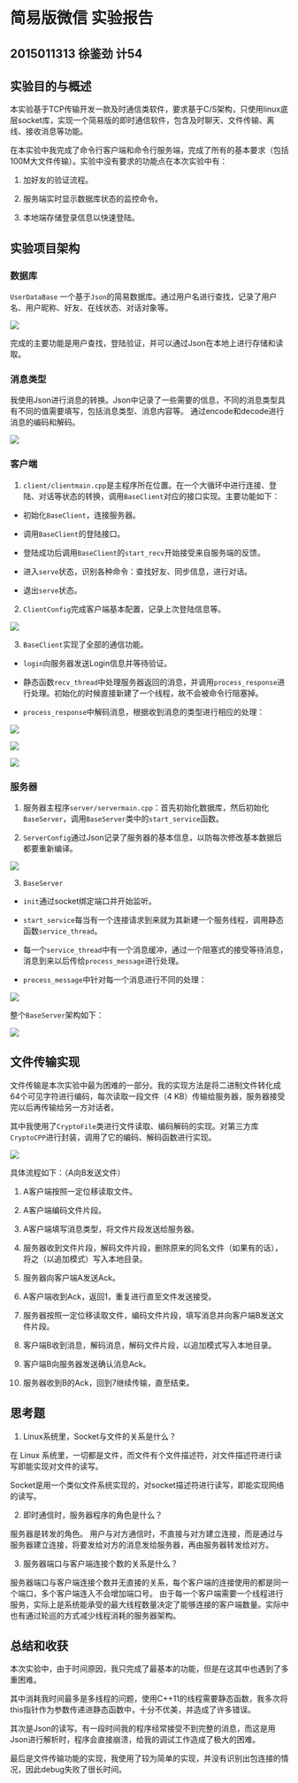 # 简易版微信 实验报告

##  2015011313 徐鉴劲 计54

## 实验目的与概述

本实验基于TCP传输开发一款及时通信类软件，要求基于C/S架构，只使用linux底层socket库，实现一个简易版的即时通信软件，包含及时聊天、文件传输、离线、接收消息等功能。

在本实验中我完成了命令行客户端和命令行服务端，完成了所有的基本要求（包括100M大文件传输）。实验中没有要求的功能点在本次实验中有：

1. 加好友的验证流程。

2. 服务端实时显示数据库状态的监控命令。

3. 本地端存储登录信息以快速登陆。

## 实验项目架构

### 数据库

`UserDataBase` 一个基于`Json`的简易数据库。通过用户名进行查找，记录了用户名、用户昵称、好友、在线状态、对话对象等。

![](figs/db.png)

完成的主要功能是用户查找，登陆验证，并可以通过Json在本地上进行存储和读取。

### 消息类型

我使用Json进行消息的转换。Json中记录了一些需要的信息，不同的消息类型具有不同的值需要填写，包括消息类型、消息内容等。
通过encode和decode进行消息的编码和解码。

![](figs/msg.png)

### 客户端

1. `client/clientmain.cpp`是主程序所在位置。在一个大循环中进行连接、登陆、对话等状态的转换，调用`BaseClient`对应的接口实现。主要功能如下：

- 初始化`BaseClient`，连接服务器。

- 调用`BaseClient`的登陆接口。

- 登陆成功后调用`BaseClient`的`start_recv`开始接受来自服务端的反馈。

- 进入`serve`状态，识别各种命令：查找好友、同步信息，进行对话。

- 退出`serve`状态。

2. `ClientConfig`完成客户端基本配置，记录上次登陆信息等。

![](figs/cc.png)

3. `BaseClient`实现了全部的通信功能。

- `login`向服务器发送Login信息并等待验证。

- 静态函数`recv_thread`中处理服务器返回的消息，并调用`process_response`进行处理。初始化的时候直接新建了一个线程，故不会被命令行阻塞掉。

- `process_response`中解码消息，根据收到消息的类型进行相应的处理：

![](figs/ccmd.png)

![](figs/bc.png)

![](figs/bc2.png)

### 服务器

1. 服务器主程序`server/servermain.cpp`：首先初始化数据库，然后初始化`BaseServer`，调用`BaseServer`类中的`start_service`函数。

2. `ServerConfig`通过Json记录了服务器的基本信息，以防每次修改基本数据后都要重新编译。

![](figs/sc.png)

3. `BaseServer`

- `init`通过socket绑定端口并开始监听。

- `start_service`每当有一个连接请求到来就为其新建一个服务线程，调用静态函数`service_thread`。

- 每一个`service_thread`中有一个消息缓冲，通过一个阻塞式的接受等待消息，消息到来以后传给`process_message`进行处理。

- `process_message`中针对每一个消息进行不同的处理：

![](figs/sp.png)

整个`BaseServer`架构如下：

![](figs/bs.png)

## 文件传输实现

文件传输是本次实验中最为困难的一部分。我的实现方法是将二进制文件转化成64个可见字符进行编码，每次读取一段文件（4 KB）传输给服务器，服务器接受完以后再传输给另一方对话者。

其中我使用了`CryptoFile`类进行文件读取、编码解码的实现。对第三方库`CryptoCPP`进行封装，调用了它的编码、解码函数进行实现。

![](figs/cf.png)

具体流程如下：（A向B发送文件）

1. A客户端按照一定位移读取文件。

2. A客户端编码文件片段。

3. A客户端填写消息类型，将文件片段发送给服务器。

4. 服务器收到文件片段，解码文件片段，删除原来的同名文件（如果有的话），将之（以追加模式）写入本地目录。

5. 服务器向客户端A发送Ack。

6. A客户端收到Ack，返回1，重复进行直至文件发送接受。

7. 服务器按照一定位移读取文件，编码文件片段，填写消息并向客户端B发送文件片段。

8. 客户端B收到消息，解码消息，解码文件片段，以追加模式写入本地目录。

9. 客户端B向服务器发送确认消息Ack。

10. 服务器收到B的Ack，回到7继续传输，直至结束。

## 思考题

1. Linux系统里，Socket与文件的关系是什么？

在 Linux 系统里，一切都是文件，而文件有个文件描述符，对文件描述符进行读写即能实现对文件的读写。

Socket是用一个类似文件系统实现的，对socket描述符进行读写，即能实现网络的读写。

2. 即时通信时，服务器程序的角色是什么？

服务器是转发的角色。
用户与对方通信时，不直接与对方建立连接，而是通过与服务器建立连接，将要发给对方的消息发给服务器，再由服务器转发给对方。

3. 服务器端口与客户端连接个数的关系是什么？

服务器端口与客户端连接个数并无直接的关系，每个客户端的连接使用的都是同一个端口，多个客户端连入不会增加端口号。
由于每一个客户端需要一个线程进行服务，实际上是系统能承受的最大线程数量决定了能够连接的客户端数量。实际中也有通过轮巡的方式减少线程消耗的服务器架构。


## 总结和收获

本次实验中，由于时间原因，我只完成了最基本的功能，但是在这其中也遇到了多重困难。

其中消耗我时间最多是多线程的问题，使用C++11的线程需要静态函数，我多次将this指针作为参数传递进静态函数中，十分不优美，并造成了许多错误。

其次是Json的读写。有一段时间我的程序经常接受不到完整的消息，而这是用Json进行解析时，程序会直接崩溃，给我的调试工作造成了极大的困难。

最后是文件传输功能的实现，我使用了较为简单的实现，并没有识别出包连接的情况，因此debug失败了很长时间。